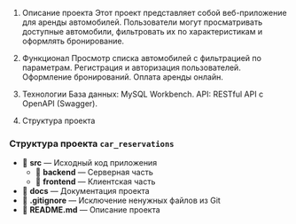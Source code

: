 1) Описание проекта
Этот проект представляет собой веб-приложение для аренды автомобилей. Пользователи могут просматривать доступные автомобили, фильтровать их по характеристикам и оформлять бронирование.

2) Функционал
Просмотр списка автомобилей с фильтрацией по параметрам.
Регистрация и авторизация пользователей.
Оформление бронирований.
Оплата аренды онлайн.

3) Технологии
База данных: MySQL Workbench.
API: RESTful API с OpenAPI (Swagger).

4) Структура проекта
### Структура проекта `car_reservations`
- 📂 **src** — Исходный код приложения
  - 📂 **backend** — Серверная часть
  - 📂 **frontend** — Клиентская часть
- 📂 **docs** — Документация проекта
- 📄 **.gitignore** — Исключение ненужных файлов из Git
- 📄 **README.md** — Описание проекта


